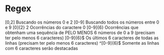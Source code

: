 # Regex
[0,2] Buscando os números 0 e 2
[0-9] Buscando todos os números entre 0 e 9
[0]{2} 2 Ocorrências do caractere 0
[0-9]{6} Ocorrências que obtenham uma sequência de PELO MENOS 6 números de 0 a 9 (precisam ter pelo menos 6 caracteres)
[0-9]{6}$ Os últimos 6 caracteres de todas as linhas (precisam ter pelo menos 6 caracteres)
^[0-9]{6}$ Somente as linhas com 6 caracteres serão destacadas



